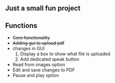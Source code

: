 ## Just a small fun project 


## Functions 
* ~~Core functionality~~
* ~~Adding gui to upload pdf~~
* changes in GUI
    1. Display a box to show what file is uploaded
    2. Add dedicated speak button
* Read from images option
* Edit and save changes to PDF
* Pause and play option
